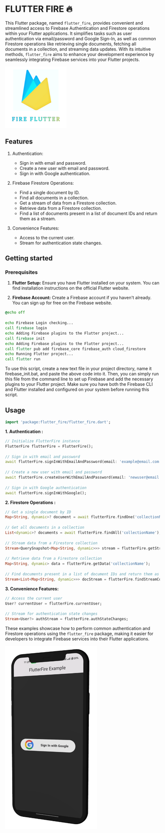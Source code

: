 
# FLUTTER FIRE 🔥

This Flutter package, named `flutter_fire`, provides convenient and streamlined access to Firebase Authentication and Firestore operations within your Flutter applications. It simplifies tasks such as user authentication via email/password and Google Sign-In, as well as common Firestore operations like retrieving single documents, fetching all documents in a collection, and streaming data updates. With its intuitive methods, `flutter_fire` aims to enhance your development experience by seamlessly integrating Firebase services into your Flutter projects.

<td>
      <img src="https://github.com/vikram-vikky2002/flutter_fire/blob/main/files/NEW%20LOGO.png?raw=true" width=200>
</td>

## Features

1. Authentication:
   - Sign in with email and password.
   - Create a new user with email and password.
   - Sign in with Google authentication.

2. Firebase Firestore Operations:
   - Find a single document by ID.
   - Find all documents in a collection.
   - Get a stream of data from a Firestore collection.
   - Retrieve data from a Firestore collection.
   - Find a list of documents present in a list of document IDs and return them as a stream.
3. Convenience Features:
   - Access to the current user.
   - Stream for authentication state changes.

## Getting started

### Prerequisites

1. **Flutter Setup:** Ensure you have Flutter installed on your system. You can find installation instructions on the official Flutter website.

2. **Firebase Account:** Create a Firebase account if you haven't already. You can sign up for free on the Firebase website.

```bat
@echo off

echo Firebase Login checking...
call firebase login
echo Adding Firebase plugins to the Flutter project...
call firebase init
echo Adding Firebase plugins to the Flutter project...
call flutter pub add firebase_core firebase_auth cloud_firestore
echo Running Flutter project...
call flutter run

```

To use this script, create a new text file in your project directory, name it firebase_init.bat, and paste the above code into it. Then, you can simply run this file from the command line to set up Firebase and add the necessary plugins to your Flutter project. Make sure you have both the Firebase CLI and Flutter installed and configured on your system before running this script.

## Usage

```dart
import 'package:flutter_fire/flutter_fire.dart';
```

**1. Authentication :**

```dart
// Initialize FlutterFire instance
FlutterFire flutterFire = FlutterFire();

// Sign in with email and password
await flutterFire.signInWithEmailAndPassword(email: 'example@email.com', password: 'password');

// Create a new user with email and password
await flutterFire.createUserWithEmailAndPassword(email: 'newuser@email.com', password: 'newpassword');

// Sign in with Google authentication
await flutterFire.signInWithGoogle();
```

**2. Firestore Operations :**

```dart
// Get a single document by ID
Map<String, dynamic>? document = await flutterFire.findOne('collectionName', 'documentId');

// Get all documents in a collection
List<dynamic>? documents = await flutterFire.findAll('collectionName');

// Stream data from a Firestore collection
Stream<QuerySnapshot<Map<String, dynamic>>> stream = flutterFire.getStreamData('collectionName');

// Retrieve data from a Firestore collection
Map<String, dynamic> data = flutterFire.getData('collectionName');

// Find documents present in a list of document IDs and return them as a stream
Stream<List<Map<String, dynamic>>> docStream = flutterFire.findStreamContainingList('collectionName', 'documentId', ['id1', 'id2']);

```

**3. Convenience Features:**

```dart
// Access the current user
User? currentUser = flutterFire.currentUser;

// Stream for authentication state changes
Stream<User?> authStream = flutterFire.authStateChanges;

```

These examples showcase how to perform common authentication and Firestore operations using the `flutter_fire` package, making it easier for developers to integrate Firebase services into their Flutter applications.

<td>
    <img src="https://github.com/vikram-vikky2002/flutter_fire/blob/main/files/screen1.png?raw=true" width=300>
</td>